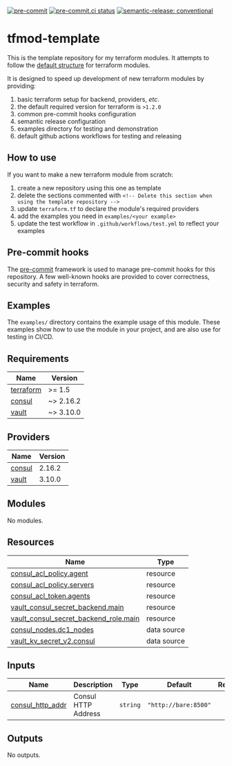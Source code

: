 [![pre-commit](https://img.shields.io/badge/pre--commit-enabled-brightgreen?logo=pre-commit&logoColor=white)](https://github.com/pre-commit/pre-commit) [![pre-commit.ci status](https://results.pre-commit.ci/badge/github/brucellino/tfmod-template/main.svg)](https://results.pre-commit.ci/latest/github/brucellino/tfmod-template/main) [![semantic-release: conventional](https://img.shields.io/badge/semantic--release-conventional-e10079?logo=semantic-release)](https://github.com/semantic-release/semantic-release)

# tfmod-template

<!-- Delete this section when using the template repository -->

This is the template repository for my terraform modules.
It attempts to follow the [default structure](https://www.terraform.io/language/modules/develop/structure) for terraform modules.

It is designed to speed up development of new terraform modules by providing:

1. basic terraform setup for backend, providers, _etc_.
  1. the default required version for terraform is `>1.2.0`
1. common pre-commit hooks configuration
1. semantic release configuration
1. examples directory for testing and demonstration
1. default github actions workflows for testing and releasing

## How to use

<!-- Delete this section when using the template repository -->

If you want to make a new terraform module from scratch:

1. create a new repository using this one as template
1. delete the sections commented with `<!-- Delete this section when using the template repository -->`
1. update `terraform.tf` to declare the module's required providers
1. add the examples you need in `examples/<your example>`
1. update the test workflow in `.github/workflows/test.yml` to reflect your examples

## Pre-commit hooks

<!-- Edit this section or delete if you make no change  -->

The [pre-commit](https://pre-commit.com) framework is used to manage pre-commit hooks for this repository.
A few well-known hooks are provided to cover correctness, security and safety in terraform.

## Examples

The `examples/` directory contains the example usage of this module.
These examples show how to use the module in your project, and are also use for testing in CI/CD.

<!--

Modify this section according to the kinds of examples you want
You may want to change the names of the examples or the kinds of
examples themselves

-->

<!-- BEGIN_TF_DOCS -->
## Requirements

| Name | Version |
|------|---------|
| <a name="requirement_terraform"></a> [terraform](#requirement\_terraform) | >= 1.5 |
| <a name="requirement_consul"></a> [consul](#requirement\_consul) | ~> 2.16.2 |
| <a name="requirement_vault"></a> [vault](#requirement\_vault) | ~> 3.10.0 |

## Providers

| Name | Version |
|------|---------|
| <a name="provider_consul"></a> [consul](#provider\_consul) | 2.16.2 |
| <a name="provider_vault"></a> [vault](#provider\_vault) | 3.10.0 |

## Modules

No modules.

## Resources

| Name | Type |
|------|------|
| [consul_acl_policy.agent](https://registry.terraform.io/providers/hashicorp/consul/latest/docs/resources/acl_policy) | resource |
| [consul_acl_policy.servers](https://registry.terraform.io/providers/hashicorp/consul/latest/docs/resources/acl_policy) | resource |
| [consul_acl_token.agents](https://registry.terraform.io/providers/hashicorp/consul/latest/docs/resources/acl_token) | resource |
| [vault_consul_secret_backend.main](https://registry.terraform.io/providers/hashicorp/vault/latest/docs/resources/consul_secret_backend) | resource |
| [vault_consul_secret_backend_role.main](https://registry.terraform.io/providers/hashicorp/vault/latest/docs/resources/consul_secret_backend_role) | resource |
| [consul_nodes.dc1_nodes](https://registry.terraform.io/providers/hashicorp/consul/latest/docs/data-sources/nodes) | data source |
| [vault_kv_secret_v2.consul](https://registry.terraform.io/providers/hashicorp/vault/latest/docs/data-sources/kv_secret_v2) | data source |

## Inputs

| Name | Description | Type | Default | Required |
|------|-------------|------|---------|:--------:|
| <a name="input_consul_http_addr"></a> [consul\_http\_addr](#input\_consul\_http\_addr) | Consul HTTP Address | `string` | `"http://bare:8500"` | no |

## Outputs

No outputs.
<!-- END_TF_DOCS -->
